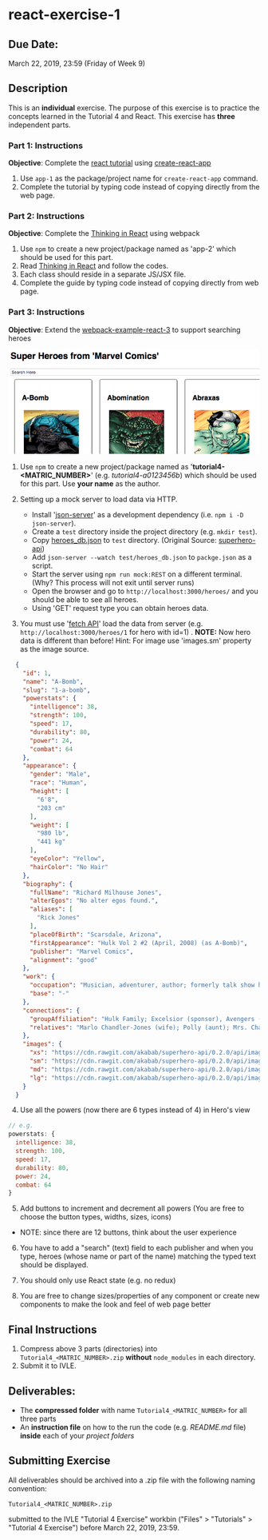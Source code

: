 # react-exercise-1

## Due Date:
March 22, 2019, 23:59 (Friday of Week 9)

## Description
This is an **individual** exercise. The purpose of this exercise is to practice the concepts learned in the Tutorial 4 and React. This exercise has **three** independent parts.


### Part 1: Instructions
**Objective**: Complete the [react tutorial](https://reactjs.org/tutorial/tutorial.html) using [create-react-app ](https://github.com/facebook/create-react-app)

1. Use `app-1` as the package/project name for `create-react-app` command.
2. Complete the tutorial by typing code instead of copying directly from the web page.

### Part 2: Instructions
**Objective**: Complete the [Thinking in React](https://reactjs.org/docs/thinking-in-react.html) using webpack

1. Use `npm` to create a new project/package named as 'app-2' which should be used for this part.
2. Read [Thinking in React](https://reactjs.org/docs/thinking-in-react.html) and follow the codes.
3. Each class should reside in a separate JS/JSX file.
4. Complete the guide by typing code instead of copying directly from web page.

### Part 3: Instructions
**Objective**: Extend the [webpack-example-react-3](https://github.com/janakanuwan/web-page-design/tree/master/webpack-example-react-3) to support searching heroes

![Web Page](./new_image.png)

1. Use `npm` to create a new project/package named as '**tutorial4-<MATRIC_NUMBER>**' (e.g. _tutorial4-a0123456b_) which should be used for this part. Use **your name** as the author.
2. Setting up a mock server to load data via HTTP.
	- Install '[json-server](https://github.com/typicode/json-server)' as a development dependency (i.e. `npm i -D json-server`).
	- Create a `test` directory inside the project directory (e.g. `mkdir test`).
	- Copy [heroes_db.json](https://raw.githubusercontent.com/janakanuwan/web-page-design/master/webpack-example-react-3/test/heroes_db.json) to `test` directory. (Original Source: [superhero-api](https://github.com/akabab/superhero-api))
	- Add `json-server --watch test/heroes_db.json` to `packge.json` as a script.
	- Start the server using `npm run mock:REST` on a different terminal. (Why? This process will not exit until server runs)
	- Open the browser and go to `http://localhost:3000/heroes/` and you should be able to see all heroes.
	- Using 'GET' request type you can obtain heroes data.


3. You must use '[fetch API](https://developer.mozilla.org/en-US/docs/Web/API/Fetch_API/Using_Fetch)' load the data from server (e.g. `http://localhost:3000/heroes/1` for hero with id=1) .
**NOTE:** Now hero data is different than before! Hint: For image use 'images.sm' property as the image source.
```json
  {
    "id": 1,
    "name": "A-Bomb",
    "slug": "1-a-bomb",
    "powerstats": {
      "intelligence": 38,
      "strength": 100,
      "speed": 17,
      "durability": 80,
      "power": 24,
      "combat": 64
    },
    "appearance": {
      "gender": "Male",
      "race": "Human",
      "height": [
        "6'8",
        "203 cm"
      ],
      "weight": [
        "980 lb",
        "441 kg"
      ],
      "eyeColor": "Yellow",
      "hairColor": "No Hair"
    },
    "biography": {
      "fullName": "Richard Milhouse Jones",
      "alterEgos": "No alter egos found.",
      "aliases": [
        "Rick Jones"
      ],
      "placeOfBirth": "Scarsdale, Arizona",
      "firstAppearance": "Hulk Vol 2 #2 (April, 2008) (as A-Bomb)",
      "publisher": "Marvel Comics",
      "alignment": "good"
    },
    "work": {
      "occupation": "Musician, adventurer, author; formerly talk show host",
      "base": "-"
    },
    "connections": {
      "groupAffiliation": "Hulk Family; Excelsior (sponsor), Avengers (honorary member); formerly partner of the Hulk, Captain America and Captain Marvel; Teen Brigade; ally of Rom",
      "relatives": "Marlo Chandler-Jones (wife); Polly (aunt); Mrs. Chandler (mother-in-law); Keith Chandler, Ray Chandler, three unidentified others (brothers-in-law); unidentified father (deceased); Jackie Shorr (alleged mother; unconfirmed)"
    },
    "images": {
      "xs": "https://cdn.rawgit.com/akabab/superhero-api/0.2.0/api/images/xs/1-a-bomb.jpg",
      "sm": "https://cdn.rawgit.com/akabab/superhero-api/0.2.0/api/images/sm/1-a-bomb.jpg",
      "md": "https://cdn.rawgit.com/akabab/superhero-api/0.2.0/api/images/md/1-a-bomb.jpg",
      "lg": "https://cdn.rawgit.com/akabab/superhero-api/0.2.0/api/images/lg/1-a-bomb.jpg"
    }
  }
```
4. Use all the powers (now there are 6 types instead of 4) in Hero's view
```javascript
// e.g.
powerstats: {
  intelligence: 38,
  strength: 100,
  speed: 17,
  durability: 80,
  power: 24,
  combat: 64
}
```
5. Add buttons to increment and decrement all powers (You are free to choose the button types, widths, sizes, icons)
  - NOTE: since there are 12 buttons, think about the user experience

6. You have to add a "search" (text) field to each publisher and when you type, heroes (whose name or part of the name) matching the typed text should be displayed.

7. You should only use React state (e.g. no redux)

8. You are free to change sizes/properties of any component or create new components to make the look and feel of web page better


## Final Instructions
1. Compress above 3 parts (directories) into `Tutorial4_<MATRIC_NUMBER>.zip` **without** `node_modules` in each directory.
2. Submit it to IVLE.

## Deliverables:
- The **compressed folder** with name `Tutorial4_<MATRIC_NUMBER>` for all three parts
- An **instruction file** on how to the run the code (e.g. _README.md_ file) **inside** each of your _project folders_

## Submitting Exercise
All deliverables should be archived into a .zip file with the following naming convention:
```
Tutorial4_<MATRIC_NUMBER>.zip
```
submitted to the IVLE "Tutorial 4 Exercise" workbin ("Files" > "Tutorials" > "Tutorial 4 Exercise") before March 22, 2019, 23:59.

